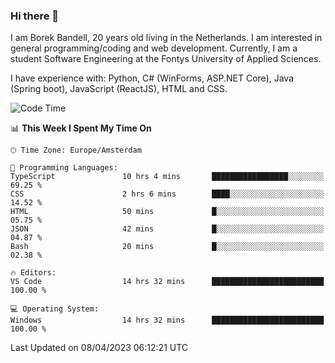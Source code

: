 ### Hi there 👋

I am Borek Bandell, 20 years old living in the Netherlands. I am interested in general programming/coding and web development. Currently, I am a student Software Engineering at the Fontys University of Applied Sciences.

I have experience with: Python, C# (WinForms, ASP.NET Core), Java (Spring boot), JavaScript (ReactJS), HTML and CSS.

<!--START_SECTION:waka-->
![Code Time](http://img.shields.io/badge/Code%20Time-507%20hrs%2032%20mins-blue)

📊 **This Week I Spent My Time On** 

```text
🕑︎ Time Zone: Europe/Amsterdam

💬 Programming Languages: 
TypeScript               10 hrs 4 mins       █████████████████░░░░░░░░   69.25 % 
CSS                      2 hrs 6 mins        ████░░░░░░░░░░░░░░░░░░░░░   14.52 % 
HTML                     50 mins             █░░░░░░░░░░░░░░░░░░░░░░░░   05.75 % 
JSON                     42 mins             █░░░░░░░░░░░░░░░░░░░░░░░░   04.87 % 
Bash                     20 mins             █░░░░░░░░░░░░░░░░░░░░░░░░   02.38 % 

🔥 Editors: 
VS Code                  14 hrs 32 mins      █████████████████████████   100.00 % 

💻 Operating System: 
Windows                  14 hrs 32 mins      █████████████████████████   100.00 % 
```


 Last Updated on 08/04/2023 06:12:21 UTC
<!--END_SECTION:waka-->

<!--**tcBorek2002/tcBorek2002** is a ✨ _special_ ✨ repository because its `README.md` (this file) appears on your GitHub profile.

Here are some ideas to get you started:

- 🔭 I’m currently working on ...
- 🌱 I’m currently learning ...
- 👯 I’m looking to collaborate on ...
- 🤔 I’m looking for help with ...
- 💬 Ask me about ...
- 📫 How to reach me: ...
- 😄 Pronouns: ...
- ⚡ Fun fact: ...
-->
